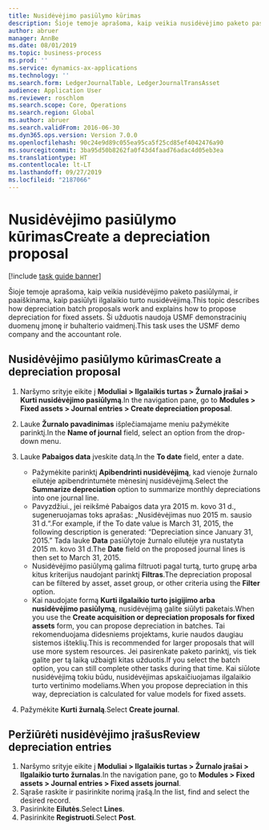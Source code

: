 ```yaml
---
title: Nusidėvėjimo pasiūlymo kūrimas
description: Šioje temoje aprašoma, kaip veikia nusidėvėjimo paketo pasiūlymai, ir paaiškinama, kaip pasiūlyti ilgalaikio turto nusidėvėjimą.
author: abruer
manager: AnnBe
ms.date: 08/01/2019
ms.topic: business-process
ms.prod: ''
ms.service: dynamics-ax-applications
ms.technology: ''
ms.search.form: LedgerJournalTable, LedgerJournalTransAsset
audience: Application User
ms.reviewer: roschlom
ms.search.scope: Core, Operations
ms.search.region: Global
ms.author: abruer
ms.search.validFrom: 2016-06-30
ms.dyn365.ops.version: Version 7.0.0
ms.openlocfilehash: 90c24e9d89c055ea95ca5f25cd85ef4042476a90
ms.sourcegitcommit: 3ba95d50b8262fa0f43d4faad76adac4d05eb3ea
ms.translationtype: HT
ms.contentlocale: lt-LT
ms.lasthandoff: 09/27/2019
ms.locfileid: "2187066"
---
```

# <a name="create-a-depreciation-proposal"></a><span data-ttu-id="91ffb-103">Nusidėvėjimo pasiūlymo kūrimas</span><span class="sxs-lookup"><span data-stu-id="91ffb-103">Create a depreciation proposal</span></span>

[!include [task guide banner](../../includes/task-guide-banner.md)]

<span data-ttu-id="91ffb-104">Šioje temoje aprašoma, kaip veikia nusidėvėjimo paketo pasiūlymai, ir paaiškinama, kaip pasiūlyti ilgalaikio turto nusidėvėjimą.</span><span class="sxs-lookup"><span data-stu-id="91ffb-104">This topic describes how depreciation batch proposals work and explains how to propose depreciation for fixed assets.</span></span> <span data-ttu-id="91ffb-105">Ši užduotis naudoja USMF demonstracinių duomenų įmonę ir buhalterio vaidmenį.</span><span class="sxs-lookup"><span data-stu-id="91ffb-105">This task uses the USMF demo company and the accountant role.</span></span>


## <a name="create-a-depreciation-proposal"></a><span data-ttu-id="91ffb-106">Nusidėvėjimo pasiūlymo kūrimas</span><span class="sxs-lookup"><span data-stu-id="91ffb-106">Create a depreciation proposal</span></span>
1. <span data-ttu-id="91ffb-107">Naršymo srityje eikite į **Moduliai > Ilgalaikis turtas > Žurnalo įrašai > Kurti nusidėvėjimo pasiūlymą**.</span><span class="sxs-lookup"><span data-stu-id="91ffb-107">In the navigation pane, go to **Modules > Fixed assets > Journal entries > Create depreciation proposal**.</span></span>
2. <span data-ttu-id="91ffb-108">Lauke **Žurnalo pavadinimas** išplečiamajame meniu pažymėkite parinktį.</span><span class="sxs-lookup"><span data-stu-id="91ffb-108">In the **Name of journal** field, select an option from the drop-down menu.</span></span>
3. <span data-ttu-id="91ffb-109">Lauke **Pabaigos data** įveskite datą.</span><span class="sxs-lookup"><span data-stu-id="91ffb-109">In the **To date** field, enter a date.</span></span>

    - <span data-ttu-id="91ffb-110">Pažymėkite parinktį **Apibendrinti nusidėvėjimą**, kad vienoje žurnalo eilutėje apibendrintumėte mėnesinį nusidėvėjimą.</span><span class="sxs-lookup"><span data-stu-id="91ffb-110">Select the **Summarize depreciation** option to summarize monthly depreciations into one journal line.</span></span>  
    - <span data-ttu-id="91ffb-111">Pavyzdžiui., jei reikšmė Pabaigos data yra 2015 m. kovo 31 d., sugeneruojamas toks aprašas: „Nusidėvėjimas nuo 2015 m. sausio 31 d.“.</span><span class="sxs-lookup"><span data-stu-id="91ffb-111">For example, if the To date value is March 31, 2015, the following description is generated: “Depreciation since January 31, 2015.”</span></span> <span data-ttu-id="91ffb-112">Tada lauke **Data** pasiūlytoje žurnalo eilutėje yra nustatyta 2015 m. kovo 31 d.</span><span class="sxs-lookup"><span data-stu-id="91ffb-112">The **Date** field on the proposed journal lines is then set to March 31, 2015.</span></span>  
    - <span data-ttu-id="91ffb-113">Nusidėvėjimo pasiūlymą galima filtruoti pagal turtą, turto grupę arba kitus kriterijus naudojant parinktį **Filtras**.</span><span class="sxs-lookup"><span data-stu-id="91ffb-113">The depreciation proposal can be filtered by asset, asset group, or other criteria using the **Filter** option.</span></span>  
    - <span data-ttu-id="91ffb-114">Kai naudojate formą **Kurti ilgalaikio turto įsigijimo arba nusidėvėjimo pasiūlymą**, nusidėvėjimą galite siūlyti paketais.</span><span class="sxs-lookup"><span data-stu-id="91ffb-114">When you use the **Create acquisition or depreciation proposals for fixed assets** form, you can propose depreciation in batches.</span></span> <span data-ttu-id="91ffb-115">Tai rekomenduojama didesniems projektams, kurie naudos daugiau sistemos išteklių.</span><span class="sxs-lookup"><span data-stu-id="91ffb-115">This is recommended for larger proposals that will use more system resources.</span></span> <span data-ttu-id="91ffb-116">Jei pasirenkate paketo parinktį, vis tiek galite per tą laiką užbaigti kitas užduotis.</span><span class="sxs-lookup"><span data-stu-id="91ffb-116">If you select the batch option, you can still complete other tasks during that time.</span></span> <span data-ttu-id="91ffb-117">Kai siūlote nusidėvėjimą tokiu būdu, nusidėvėjimas apskaičiuojamas ilgalaikio turto vertinimo modeliams.</span><span class="sxs-lookup"><span data-stu-id="91ffb-117">When you propose depreciation in this way, depreciation is calculated for value models for fixed assets.</span></span>  

4. <span data-ttu-id="91ffb-118">Pažymėkite **Kurti žurnalą**.</span><span class="sxs-lookup"><span data-stu-id="91ffb-118">Select **Create journal**.</span></span>

## <a name="review-depreciation-entries"></a><span data-ttu-id="91ffb-119">Peržiūrėti nusidėvėjimo įrašus</span><span class="sxs-lookup"><span data-stu-id="91ffb-119">Review depreciation entries</span></span>
1. <span data-ttu-id="91ffb-120">Naršymo srityje eikite į **Moduliai > Ilgalaikis turtas > Žurnalo įrašai > Ilgalaikio turto žurnalas**.</span><span class="sxs-lookup"><span data-stu-id="91ffb-120">In the navigation pane, go to **Modules > Fixed assets > Journal entries > Fixed assets journal**.</span></span>
2. <span data-ttu-id="91ffb-121">Sąraše raskite ir pasirinkite norimą įrašą.</span><span class="sxs-lookup"><span data-stu-id="91ffb-121">In the list, find and select the desired record.</span></span>
3. <span data-ttu-id="91ffb-122">Pasirinkite **Eilutės**.</span><span class="sxs-lookup"><span data-stu-id="91ffb-122">Select **Lines**.</span></span>
4. <span data-ttu-id="91ffb-123">Pasirinkite **Registruoti**.</span><span class="sxs-lookup"><span data-stu-id="91ffb-123">Select **Post**.</span></span>


